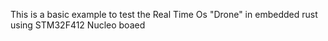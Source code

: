 This is a basic example to test the Real Time Os "Drone" in embedded rust using STM32F412 Nucleo boaed 